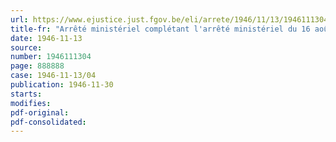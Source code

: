 ```yaml
---
url: https://www.ejustice.just.fgov.be/eli/arrete/1946/11/13/1946111304/justel
title-fr: "Arrêté ministériel complétant l'arrêté ministériel du 16 août 1946, règlementant les prix maxima du battage et des pailles de la récolte 1946 et fixant les prix maxima des céréales indigènes de la récolte 1946 à appliquer jusqu'au 15 novembre 1946"
date: 1946-11-13
source:
number: 1946111304
page: 888888
case: 1946-11-13/04
publication: 1946-11-30
starts:
modifies:
pdf-original:
pdf-consolidated:
---
```


